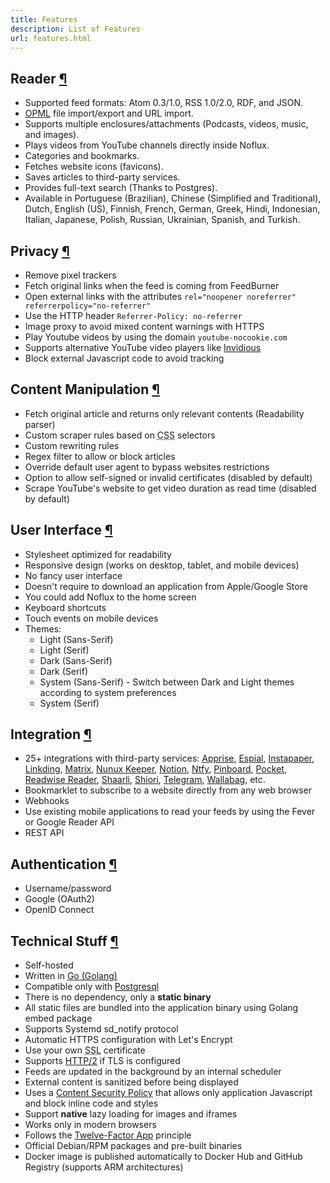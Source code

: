 ```yaml
---
title: Features
description: List of Features
url: features.html
---
```


<h2 id="reader">Reader <a class="anchor" href="#reader" title="Permalink">¶</a></h2>

- Supported feed formats: Atom 0.3/1.0, RSS 1.0/2.0, RDF, and JSON.
- [OPML](https://en.wikipedia.org/wiki/OPML) file import/export and URL import.
- Supports multiple enclosures/attachments (Podcasts, videos, music, and images).
- Plays videos from YouTube channels directly inside Noflux.
- Categories and bookmarks.
- Fetches website icons (favicons).
- Saves articles to third-party services.
- Provides full-text search (Thanks to Postgres).
- Available in Portuguese (Brazilian), Chinese (Simplified and Traditional), Dutch, English (US), Finnish, French, German, Greek, Hindi, Indonesian, Italian, Japanese, Polish, Russian, Ukrainian, Spanish, and Turkish.

<h2 id="privacy">Privacy <a class="anchor" href="#privacy" title="Permalink">¶</a></h2>

- Remove pixel trackers
- Fetch original links when the feed is coming from FeedBurner
- Open external links with the attributes `rel="noopener noreferrer" referrerpolicy="no-referrer"`
- Use the HTTP header `Referrer-Policy: no-referrer`
- Image proxy to avoid mixed content warnings with HTTPS
- Play Youtube videos by using the domain `youtube-nocookie.com`
- Supports alternative YouTube video players like [Invidious](https://invidio.us)
- Block external Javascript code to avoid tracking

<h2 id="content-manipulation">Content Manipulation <a class="anchor" href="#content-manipulation" title="Permalink">¶</a></h2>

- Fetch original article and returns only relevant contents (Readability parser)
- Custom scraper rules based on <abbr title="Cascading Style Sheets">CSS</abbr> selectors
- Custom rewriting rules
- Regex filter to allow or block articles
- Override default user agent to bypass websites restrictions
- Option to allow self-signed or invalid certificates (disabled by default)
- Scrape YouTube's website to get video duration as read time (disabled by default)

<h2 id="ui">User Interface <a class="anchor" href="#ui" title="Permalink">¶</a></h2>

- Stylesheet optimized for readability
- Responsive design (works on desktop, tablet, and mobile devices)
- No fancy user interface
- Doesn't require to download an application from Apple/Google Store
- You could add Noflux to the home screen
- Keyboard shortcuts
- Touch events on mobile devices
- Themes:
    - Light (Sans-Serif)
    - Light (Serif)
    - Dark (Sans-Serif)
    - Dark (Serif)
    - System (Sans-Serif) - Switch between Dark and Light themes according to system preferences
    - System (Serif)

<h2 id="integration">Integration <a class="anchor" href="#integration" title="Permalink">¶</a></h2>

- 25+ integrations with third-party services: [Apprise](https://github.com/caronc/apprise), [Espial](https://github.com/jonschoning/espial), [Instapaper](https://www.instapaper.com/), [Linkding](https://github.com/sissbruecker/linkding), [Matrix](https://matrix.org), [Nunux Keeper](https://keeper.nunux.org/), [Notion](https://www.notion.so/), [Ntfy](https://ntfy.sh/), [Pinboard](https://pinboard.in/), [Pocket](https://getpocket.com/), [Readwise Reader](https://readwise.io/read), [Shaarli](https://github.com/shaarli/Shaarli), [Shiori](https://github.com/go-shiori/shiori), [Telegram](https://telegram.org), [Wallabag](https://www.wallabag.org/), etc.
- Bookmarklet to subscribe to a website directly from any web browser
- Webhooks
- Use existing mobile applications to read your feeds by using the Fever or Google Reader API
- REST API

<h2 id="auth">Authentication <a class="anchor" href="#auth" title="Permalink">¶</a></h2>

- Username/password
- Google (OAuth2)
- OpenID Connect

<h2 id="tech">Technical Stuff <a class="anchor" href="#tech" title="Permalink">¶</a></h2>

- Self-hosted
- Written in [Go (Golang)](https://golang.org/)
- Compatible only with [Postgresql](https://www.postgresql.org/)
- There is no dependency, only a **static binary**
- All static files are bundled into the application binary using Golang embed package
- Supports Systemd sd_notify protocol
- Automatic HTTPS configuration with Let's Encrypt
- Use your own <abbr title="Secure Sockets Layer">SSL</abbr> certificate
- Supports [HTTP/2](https://en.wikipedia.org/wiki/HTTP/2) if TLS is configured
- Feeds are updated in the background by an internal scheduler
- External content is sanitized before being displayed
- Uses a [Content Security Policy](https://developer.mozilla.org/en-US/docs/Web/HTTP/CSP) that allows only application Javascript and block inline code and styles
- Support **native** lazy loading for images and iframes
- Works only in modern browsers
- Follows the [Twelve-Factor App](https://12factor.net/) principle
- Official Debian/RPM packages and pre-built binaries
- Docker image is published automatically to Docker Hub and GitHub Registry (supports ARM architectures)
